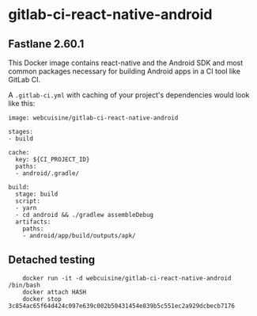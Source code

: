 # gitlab-ci-react-native-android
## Fastlane 2.60.1 
This Docker image contains react-native and the Android SDK and most common packages necessary for building Android apps in a CI tool like GitLab CI. 

A `.gitlab-ci.yml` with caching of your project's dependencies would look like this:

```
image: webcuisine/gitlab-ci-react-native-android

stages:
- build

cache:
  key: ${CI_PROJECT_ID}
  paths:
  - android/.gradle/

build:
  stage: build
  script:
  - yarn
  - cd android && ./gradlew assembleDebug
  artifacts:
    paths:
    - android/app/build/outputs/apk/
```


## Detached testing
```
	docker run -it -d webcuisine/gitlab-ci-react-native-android /bin/bash
	docker attach HASH
	docker stop 3c854ac65f64d424c097e639c002b50431454e839b5c551ec2a929dcbecb7176
	
````